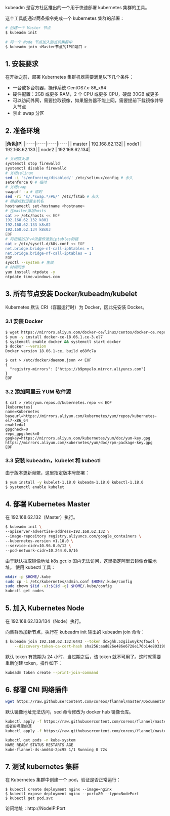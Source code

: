 kubeadm 是官方社区推出的一个用于快速部署 kubernetes 集群的工具。

这个工具能通过两条指令完成一个 kubernetes 集群的部署：

```bash
# 创建一个 Master 节点
$ kubeadm init
 
# 将一个 Node 节点加入到当前集群中
$ kubeadm join <Master节点的IP和端口 >
```
## 1. 安装要求

在开始之前，部署 Kubernetes 集群机器需要满足以下几个条件：

* 一台或多台机器，操作系统 CentOS7.x-86_x64
* 硬件配置：2GB 或更多 RAM，2 个 CPU 或更多 CPU，硬盘 30GB 或更多
* 可以访问外网，需要拉取镜像，如果服务器不能上网，需要提前下载镜像并导入节点
* 禁止 swap 分区
## 2. 准备环境

|**角色**|**IP**|
|:----|:----|:----|:----|
| master | 192.168.62.132|
| node1  | 192.168.62.133|
| node2  | 192.168.62.134|

```bash
# 关闭防火墙
systemctl stop firewalld
systemctl disable firewalld
# 关闭selinux
sed -i 's/enforcing/disabled/' /etc/selinux/config # 永久
setenforce 0 # 临时
# 关闭swap
swapoff -a # 临时
sed -ri 's/.*swap.*/#&/' /etc/fstab # 永久
# 根据规划设置主机名
hostnamectl set-hostname <hostname>
# 在master添加hosts
cat >> /etc/hosts << EOF
192.168.62.132 k801
192.168.62.133 k8s02
192.168.62.134 k8s03
EOF
# 将桥接的IPv4流量传递到iptables的链
cat > /etc/sysctl.d/k8s.conf << EOF
net.bridge.bridge-nf-call-ip6tables = 1
net.bridge.bridge-nf-call-iptables = 1
EOF
sysctl --system # 生效
# 时间同步
yum install ntpdate -y
ntpdate time.windows.com
```
## 3. 所有节点安装 Docker/kubeadm/kubelet

Kubernetes 默认 CRI（容器运行时）为 Docker，因此先安装 Docker。

### 3.1 安装 Docker

```bash
$ wget https://mirrors.aliyun.com/docker-ce/linux/centos/docker-ce.repo -O /etc/yum.repos.d/docker-ce.repo
$ yum -y install docker-ce-18.06.1.ce-3.el7
$ systemctl enable docker && systemctl start docker
$ docker --version
Docker version 18.06.1-ce, build e68fc7a
```
```properties
$ cat > /etc/docker/daemon.json << EOF
{
  "registry-mirrors": ["https://b9pmyelo.mirror.aliyuncs.com"]
}
EOF
```
### 3.2 添加阿里云 YUM 软件源

```properties
$ cat > /etc/yum.repos.d/kubernetes.repo << EOF
[kubernetes]
name=Kubernetes
baseurl=https://mirrors.aliyun.com/kubernetes/yum/repos/kubernetes-el7-x86_64
enabled=1
gpgcheck=0
repo_gpgcheck=0
gpgkey=https://mirrors.aliyun.com/kubernetes/yum/doc/yum-key.gpg https://mirrors.aliyun.com/kubernetes/yum/doc/rpm-package-key.gpg
EOF
```
### 3.3 安装 kubeadm，kubelet 和 kubectl

由于版本更新频繁，这里指定版本号部署：

```bash
$ yum install -y kubelet-1.18.0 kubeadm-1.18.0 kubectl-1.18.0
$ systemctl enable kubelet
```
## 4. 部署 Kubernetes Master

在 192.168.62.132（Master）执行。

```bash
$ kubeadm init \
--apiserver-advertise-address=192.168.62.132 \
--image-repository registry.aliyuncs.com/google_containers \
--kubernetes-version v1.18.0 \
--service-cidr=10.96.0.0/12 \
--pod-network-cidr=10.244.0.0/16
```
由于默认拉取镜像地址 k8s.gcr.io 国内无法访问，这里指定阿里云镜像仓库地址。
使用 kubectl 工具：

```bash
mkdir -p $HOME/.kube
sudo cp -i /etc/kubernetes/admin.conf $HOME/.kube/config
sudo chown $(id -u):$(id -g) $HOME/.kube/config
kubectl get nodes
```
## 5. 加入 Kubernetes Node

在 192.168.62.133/134（Node）执行。

向集群添加新节点，执行在 kubeadm init 输出的 kubeadm join 命令：

```bash
$ kubeadm join 192.168.62.132:6443 --token dcxghk.5zgiiw6yk7qf5wol \
    --discovery-token-ca-cert-hash sha256:aad826e486e6728e176b14e803199a42805572ed8b266269d7581f1e244df33c
```
默认 token 有效期为 24 小时，当过期之后，该 token 就不可用了。这时就需要重新创建 token，操作如下：
```bash
kubeadm token create --print-join-command
```
## 6. 部署 CNI 网络插件

```bash
wget https://raw.githubusercontent.com/coreos/flannel/master/Documentation/kube-flannel.yml
```
默认镜像地址无法访问，sed 命令修改为 docker hub 镜像仓库。

```bash
kubectl apply -f https://raw.githubusercontent.com/coreos/flannel/master/Documentation/kube-flannel.yml
或者用啊里的源
kubectl apply -f https://raw.githubusercontent.com/coreos/flannel/master/Documentation/kube-flannel-aliyun.yml

kubectl get pods -n kube-system
NAME READY STATUS RESTARTS AGE
kube-flannel-ds-amd64-2pc95 1/1 Running 0 72s
```
## 7. 测试 kubernetes 集群

在 Kubernetes 集群中创建一个 pod，验证是否正常运行：

```shell
$ kubectl create deployment nginx --image=nginx
$ kubectl expose deployment nginx --port=80 --type=NodePort
$ kubectl get pod,svc
```
访问地址：http://NodeIP:Port





